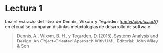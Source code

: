<div style="text-align: justify;">

# Lectura 1


Lea el extracto del libro de Dennis, Wixom y Tegarden  *([metodologias.pdf](anexos/metodologias.pdf))* en el cual se comparan distintas metodologías de desarrollo de software.

> Dennis,  A.,  Wixom,  B.  H., y Tegarden,  D.  (2015).  Systems Analysis  and Design: An Object-Oriented Approach With UML. Editorial: John Wiley & Son

</div>